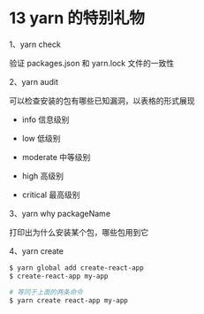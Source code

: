 # 13 yarn 的特别礼物

1、yarn check

验证 packages.json 和 yarn.lock 文件的一致性

2、yarn audit

可以检查安装的包有哪些已知漏洞，以表格的形式展现

- info 信息级别

- low 低级别

- moderate 中等级别

- high 高级别

- critical 最高级别

3、yarn why packageName

打印出为什么安装某个包，哪些包用到它

4、yarn create

```bash
$ yarn global add create-react-app
$ create-react-app my-app
```

```bash
# 等同于上面的两条命令
$ yarn create react-app my-app
```